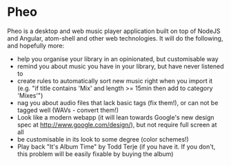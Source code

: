 # Pheo

Pheo is a desktop and web music player application built on top of NodeJS and Angular, atom-shell and other web technologies. It will do the following, and hopefully more:

- help you organise your library in an opinionated, but customisable way
- remind you about music you have in your library, but have never listened to
- create rules to automatically sort new music right when you import it (e.g. "if title contains 'Mix' and length >= 15min then add to category 'Mixes'")
- nag you about audio files that lack basic tags (fix them!), or can not be tagged well (WAVs - convert them!)
- Look like a modern webapp (it will lean towards Google's new design spec at http://www.google.com/design/), but not require full screen at all
- be customisable in its look to some degree (color schemes!)
- Play back "It's Album Time" by Todd Terje (if you have it. If you don't, this problem will be easily fixable by buying the album)
